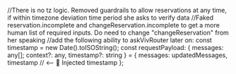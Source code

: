 //There is no tz logic. Removed guardrails to allow reservations at any time, if within timezone deviation time period she asks to verify data
//Faked reservation.incomplete and changeReservation.incomplete to get a more human list of required inputs. Do need to change "changeReservation" from her speaking
//add the following ability to askVivRouter later on: const timestamp = new Date().toISOString();
const requestPayload: { messages: any[]; context?: any, timestamp?: string } = {
  messages: updatedMessages,
  timestamp // <-- 🔧 Injected timestamp
};

